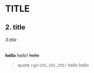 # TITLE
## 2. title
###### 3.title
**hello**
*hello!*
~~hello~~
>quote
    `rgb(255,255,255)` hello
hello



